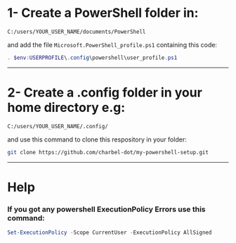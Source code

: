 <!-- Add a .config folder in $HOME, and if that did not work try this -->

# 1- Create a **PowerShell** folder in:
`C:/users/YOUR_USER_NAME/documents/PowerShell`

and add the file
`Microsoft.PowerShell_profile.ps1` containing this code:
```powershell
. $env:USERPROFILE\.config\powershell\user_profile.ps1
```
<hr>

# 2- Create a .config folder in your home directory e.g:
`C:/users/YOUR_USER_NAME/.config/`

and use this command to clone this respository in your folder:
```bash
git clone https://github.com/charbel-dot/my-powershell-setup.git
```
<hr>

# Help

### If you got any powershell ExecutionPolicy Errors use this command:
```powershell
Set-ExecutionPolicy -Scope CurrentUser -ExecutionPolicy AllSigned
```

